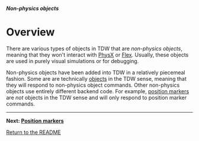 ##### Non-physics objects

# Overview

There are various types of objects in TDW that are *non-physics objects*, meaning that they won't interact with [PhysX](../physx/physx.md) or [Flex](../flex/flex.md). Usually, these objects are used in purely visual simulations or for debugging.

Non-physics objects have been added into TDW in a relatively piecemeal fashion. Some are are technically [objects](../core_concepts/objects.md) in the TDW sense, meaning that they will respond to non-physics object commands. Other non-physics objects use entirely different backend code. For example, [position markers](position_markers.md) are *not* objects in the TDW sense and will only respond to position marker commands. 

***

**Next: [Position markers](position_markers.md)**

[Return to the README](../../../README.md)


